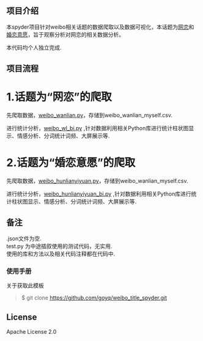 ## 项目介绍
本spyder项目针对weibo相关话题的数据爬取以及数据可视化，本话题为[网恋](https://s.weibo.com/weibo?q=%E7%BD%91%E6%81%8B)和[婚恋意愿](https://s.weibo.com/weibo?q=%E5%A9%9A%E6%81%8B%E6%84%8F%E6%84%BF)，旨于观察分析对网恋的相关数据分析。<br />

本代码均个人独立完成.

## 项目流程
# 1.话题为“网恋”的爬取
先爬取数据，[weibo_wanlian.py](https://github.com/goyq/weibo_title_spyder/blob/main/weibo_wanlian.py)，存储到weibo_wanlian_myself.csv.<br />

进行统计分析，[weibo_wl_bi.py](https://github.com/goyq/weibo_title_spyder/blob/main/weibo_bi.py) ,针对数据利用相关Python库进行统计柱状图显示、情感分析、分词统计词频、大屏展示等.

# 2.话题为“婚恋意愿”的爬取
先爬取数据，[weibo_hunlianyiyuan.py](https://github.com/goyq/weibo_title_spyder/blob/main/weibo_hunlianyiyuan.py)，存储到weibo_wanlian_myself.csv.<br />

进行统计分析，[weibo_hunlianyiyuan_bi.py](https://github.com/goyq/weibo_title_spyder/blob/main/weibo_hunlianyiyuan_bi.py) ,针对数据利用相关Python库进行统计柱状图显示、情感分析、分词统计词频、大屏展示等.


## 备注
.json文件为空.<br />
test.py 为中途插叙使用的测试代码，无实用.<br />
使用的库和方法以及相关代码注释都在代码中.

### 使用手册

关于获取此模板

> $ git clone https://github.com/goyq/weibo_title_spyder.git


## License
Apache License 2.0

